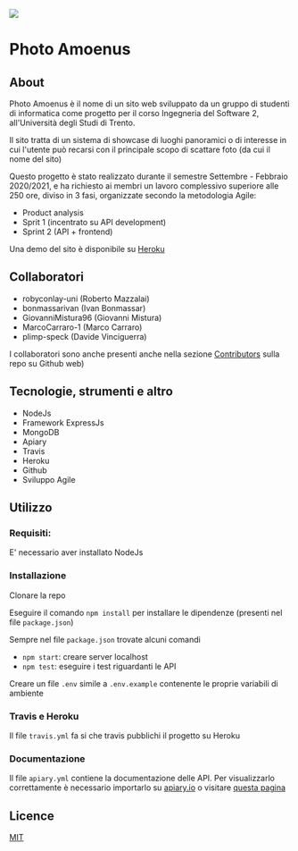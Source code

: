 ![](https://travis-ci.com/robyconlay-uni/Photo-Amoenus.svg?token=fvKtL7ZqYB3fRRxzP5pT&branch=main)
# Photo Amoenus

## About

Photo Amoenus è il nome di un sito web sviluppato da un gruppo di studenti di informatica come progetto per il corso  Ingegneria del Software 2, all'Università degli Studi di Trento. 

Il sito tratta di un sistema di showcase di luoghi panoramici o di interesse in cui l'utente può recarsi con il principale scopo di scattare foto (da cui il nome del sito) 

Questo progetto è stato realizzato durante il semestre Settembre - Febbraio 2020/2021, e ha richiesto ai membri un lavoro complessivo superiore alle 250 ore, diviso in 3 fasi, organizzate secondo la metodologia Agile:
- Product analysis
- Sprit 1 (incentrato su API development)
- Sprint 2 (API + frontend)

Una demo del sito è disponibile su [Heroku](https://photo-amoenus-api.herokuapp.com/)

## Collaboratori 

- robyconlay-uni (Roberto Mazzalai)
- bonmassarivan (Ivan Bonmassar)
- GiovanniMistura96 (Giovanni Mistura)
- MarcoCarraro-1 (Marco Carraro)
- plimp-speck (Davide Vinciguerra)

I collaboratori sono anche presenti anche nella sezione [Contributors](https://github.com/robyconlay-uni/Photo-Amoenus/graphs/contributors) sulla repo su Github web)


## Tecnologie, strumenti e altro 

- NodeJs
- Framework ExpressJs
- MongoDB
- Apiary
- Travis
- Heroku
- Github
- Sviluppo Agile

## Utilizzo 

### Requisiti: 

E' necessario aver installato NodeJs

### Installazione

Clonare la repo

Eseguire il comando `npm install` per installare le dipendenze (presenti nel file `package.json`)

Sempre nel file `package.json` trovate alcuni comandi
- `npm start`: creare server localhost
- `npm test`: eseguire i test riguardanti le API 

Creare un file `.env` simile a `.env.example` contenente le proprie variabili di ambiente  


### Travis e Heroku

Il file `travis.yml` fa si che travis pubblichi il progetto su Heroku

### Documentazione

Il file `apiary.yml` contiene la documentazione delle API. Per visualizzarlo correttamente è necessario importarlo su [apiary.io](https://apiary.io/) o visitare [questa pagina](https://app.apiary.io/assignementsapi30)

## Licence

[MIT](https://github.com/robyconlay-uni/Photo-Amoenus/blob/main/LICENSE)
